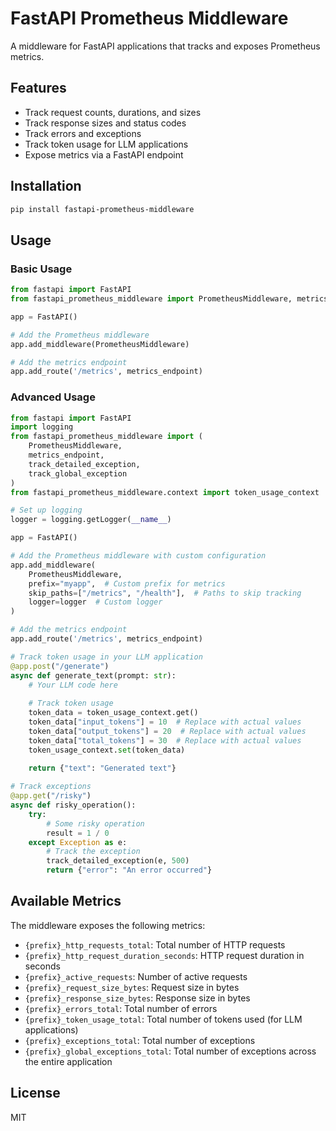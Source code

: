 # FastAPI Prometheus Middleware

A middleware for FastAPI applications that tracks and exposes Prometheus metrics.

## Features

- Track request counts, durations, and sizes
- Track response sizes and status codes
- Track errors and exceptions
- Track token usage for LLM applications
- Expose metrics via a FastAPI endpoint

## Installation

```bash
pip install fastapi-prometheus-middleware
```

## Usage

### Basic Usage

```python
from fastapi import FastAPI
from fastapi_prometheus_middleware import PrometheusMiddleware, metrics_endpoint

app = FastAPI()

# Add the Prometheus middleware
app.add_middleware(PrometheusMiddleware)

# Add the metrics endpoint
app.add_route('/metrics', metrics_endpoint)
```

### Advanced Usage

```python
from fastapi import FastAPI
import logging
from fastapi_prometheus_middleware import (
    PrometheusMiddleware, 
    metrics_endpoint,
    track_detailed_exception,
    track_global_exception
)
from fastapi_prometheus_middleware.context import token_usage_context

# Set up logging
logger = logging.getLogger(__name__)

app = FastAPI()

# Add the Prometheus middleware with custom configuration
app.add_middleware(
    PrometheusMiddleware,
    prefix="myapp",  # Custom prefix for metrics
    skip_paths=["/metrics", "/health"],  # Paths to skip tracking
    logger=logger  # Custom logger
)

# Add the metrics endpoint
app.add_route('/metrics', metrics_endpoint)

# Track token usage in your LLM application
@app.post("/generate")
async def generate_text(prompt: str):
    # Your LLM code here
    
    # Track token usage
    token_data = token_usage_context.get()
    token_data["input_tokens"] = 10  # Replace with actual values
    token_data["output_tokens"] = 20  # Replace with actual values
    token_data["total_tokens"] = 30  # Replace with actual values
    token_usage_context.set(token_data)
    
    return {"text": "Generated text"}

# Track exceptions
@app.get("/risky")
async def risky_operation():
    try:
        # Some risky operation
        result = 1 / 0
    except Exception as e:
        # Track the exception
        track_detailed_exception(e, 500)
        return {"error": "An error occurred"}
```

## Available Metrics

The middleware exposes the following metrics:

- `{prefix}_http_requests_total`: Total number of HTTP requests
- `{prefix}_http_request_duration_seconds`: HTTP request duration in seconds
- `{prefix}_active_requests`: Number of active requests
- `{prefix}_request_size_bytes`: Request size in bytes
- `{prefix}_response_size_bytes`: Response size in bytes
- `{prefix}_errors_total`: Total number of errors
- `{prefix}_token_usage_total`: Total number of tokens used (for LLM applications)
- `{prefix}_exceptions_total`: Total number of exceptions
- `{prefix}_global_exceptions_total`: Total number of exceptions across the entire application

## License

MIT
